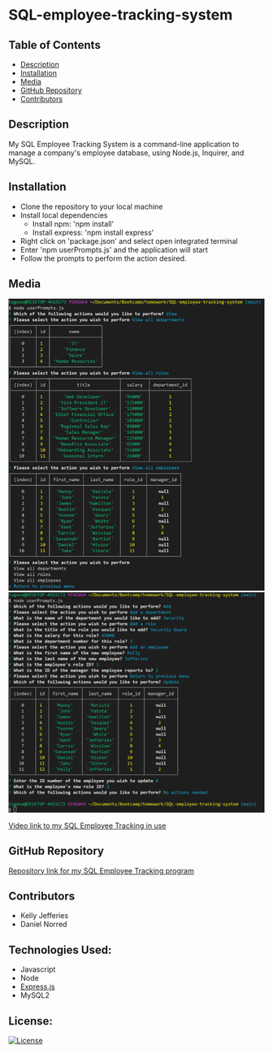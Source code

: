 # SQL-employee-tracking-system

## Table of Contents

- [Description](#description)
- [Installation](#installation)
- [Media](#media)
- [GitHub Repository](#github-repository)
- [Contributors](#contributors)

## Description

My SQL Employee Tracking System is a command-line application to manage a company's employee database, using Node.js, Inquirer, and MySQL.

## Installation

- Clone the repository to your local machine
- Install local dependencies
    * Install npm: 'npm install'
    * Install express: 'npm install express'
- Right click on 'package.json' and select open integrated terminal
- Enter 'npm userPrompts.js' and the application will start
- Follow the prompts to perform the action desired.

## Media

![userPrompts.js first screenshot](./assets/images/userPrompt.js.png)
![userPrompts.js second screenshot](./assets/images/userPromptsCont.js.png)

[Video link to my SQL Employee Tracking in use](https://drive.google.com/file/d/1YLelLeE-wJggDJhGMZTvTbMlizGQrSF8/view?usp=sharing)

## GitHub Repository

[Repository link for my SQL Employee Tracking program](https://github.com/eugene125/SQL-employee-tracking-system)

## Contributors

- Kelly Jefferies
- Daniel Norred

## Technologies Used:
- Javascript
- Node
- [Express.js](https://expressjs.com/)
- MySQL2

## License:

[![License](https://img.shields.io/badge/License-MIT%20License-Green)](http://choosealicense.com/licenses/mit/)